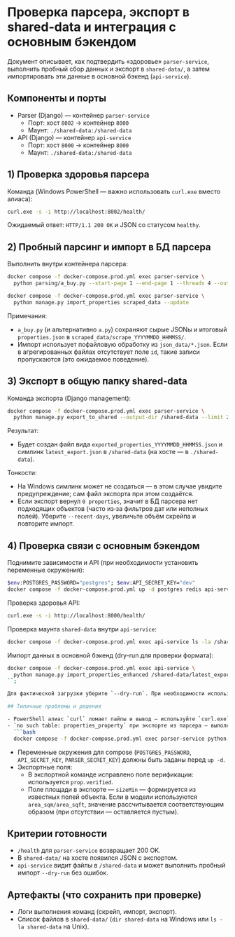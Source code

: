 # Проверка парсера, экспорт в shared-data и интеграция с основным бэкендом

Документ описывает, как подтвердить «здоровье» `parser-service`, выполнить пробный сбор данных и экспорт в `shared-data/`, а затем импортировать эти данные в основной бэкенд (`api-service`).

## Компоненты и порты
- Parser (Django) — контейнер `parser-service`
  - Порт: хост `8002` → контейнер `8000`
  - Маунт: `./shared-data:/shared-data`
- API (Django) — контейнер `api-service`
  - Порт: хост `8000` → контейнер `8000`
  - Маунт: `./shared-data:/shared-data`

## 1) Проверка здоровья парсера

Команда (Windows PowerShell — важно использовать `curl.exe` вместо алиаса):

```bash
curl.exe -s -i http://localhost:8002/health/
```

Ожидаемый ответ: `HTTP/1.1 200 OK` и JSON со статусом `healthy`.

## 2) Пробный парсинг и импорт в БД парсера

Выполнить внутри контейнера парсера:

```bash
docker compose -f docker-compose.prod.yml exec parser-service \
  python parsing/a_buy.py --start-page 1 --end-page 1 --threads 4 --output-dir scraped_data

docker compose -f docker-compose.prod.yml exec parser-service \
  python manage.py import_properties scraped_data --update
```

Примечания:
- `a_buy.py` (и альтернативно `a.py`) сохраняют сырые JSONы и итоговый `properties.json` в `scraped_data/scrape_YYYYMMDD_HHMMSS/`.
- Импорт использует пофайловую обработку из `json_data/*.json`. Если в агрегированных файлах отсутствует поле `id`, такие записи пропускаются (это ожидаемое поведение).

## 3) Экспорт в общую папку shared-data

Команда экспорта (Django management):

```bash
docker compose -f docker-compose.prod.yml exec parser-service \
  python manage.py export_to_shared --output-dir /shared-data --limit 200
```

Результат:
- Будет создан файл вида `exported_properties_YYYYMMDD_HHMMSS.json` и симлинк `latest_export.json` в `/shared-data` (на хосте — в `./shared-data`).

Тонкости:
- На Windows симлинк может не создаться — в этом случае увидите предупреждение; сам файл экспорта при этом создаётся.
- Если экспорт вернул `0 properties`, значит в БД парсера нет подходящих объектов (часто из‑за фильтров дат или неполных полей). Уберите `--recent-days`, увеличьте объём скрейпа и повторите импорт.

## 4) Проверка связи с основным бэкендом

Поднимите зависимости и API (при необходимости установить переменные окружения):

```bash
$env:POSTGRES_PASSWORD="postgres"; $env:API_SECRET_KEY="dev"
docker compose -f docker-compose.prod.yml up -d postgres redis api-service
```

Проверка здоровья API:

```bash
curl.exe -s -i http://localhost:8000/health/
```

Проверка маунта `shared-data` внутри `api-service`:

```bash
docker compose -f docker-compose.prod.yml exec api-service ls -la /shared-data
```

Импорт данных в основной бэкенд (dry-run для проверки формата):

```bash
docker compose -f docker-compose.prod.yml exec api-service \
  python manage.py import_properties_enhanced /shared-data/latest_export.json --dry-run
``;

Для фактической загрузки уберите `--dry-run`. При необходимости используйте флаги очистки: `--wipe-sale`, `--wipe-rent`, `--wipe-areas`, `--wipe-buildings`.

## Типичные проблемы и решения

- PowerShell алиас `curl` ломает пайпы и вывод — используйте `curl.exe`.
- `no such table: properties_property` при экспорте из парсера — выполните миграции:
  ```bash
  docker compose -f docker-compose.prod.yml exec parser-service python manage.py migrate --noinput
  ```
- Переменные окружения для compose (`POSTGRES_PASSWORD`, `API_SECRET_KEY`, `PARSER_SECRET_KEY`) должны быть заданы перед `up -d`.
- Экспортные поля:
  - В экспортной команде исправлено поле верификации: используется `prop.verified`.
  - Поле площади в экспорте — `sizeMin` — формируется из известных полей объекта. Если в модели используются `area_sqm/area_sqft`, значение рассчитывается соответствующим образом (при отсутствии — оставляется пустым).

## Критерии готовности
- `/health` для `parser-service` возвращает 200 OK.
- В `shared-data/` на хосте появился JSON с экспортом.
- `api-service` видит файлы в `/shared-data` и может выполнить пробный импорт `--dry-run` без ошибок.

## Артефакты (что сохранить при проверке)
- Логи выполнения команд (скрейп, импорт, экспорт).
- Список файлов в `shared-data/` (`dir shared-data` на Windows или `ls -la shared-data` на Unix).


